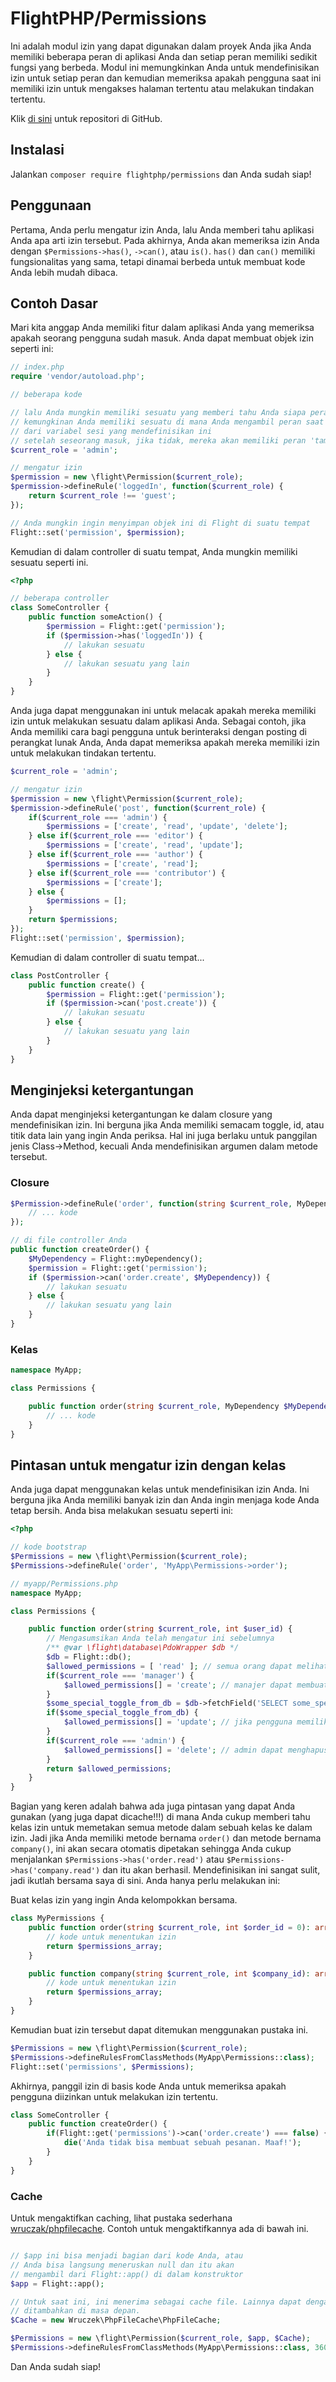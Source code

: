 # FlightPHP/Permissions

Ini adalah modul izin yang dapat digunakan dalam proyek Anda jika Anda memiliki beberapa peran di aplikasi Anda dan setiap peran memiliki sedikit fungsi yang berbeda. Modul ini memungkinkan Anda untuk mendefinisikan izin untuk setiap peran dan kemudian memeriksa apakah pengguna saat ini memiliki izin untuk mengakses halaman tertentu atau melakukan tindakan tertentu.

Klik [di sini](https://github.com/flightphp/permissions) untuk repositori di GitHub.

Instalasi
-------
Jalankan `composer require flightphp/permissions` dan Anda sudah siap!

Penggunaan
-------
Pertama, Anda perlu mengatur izin Anda, lalu Anda memberi tahu aplikasi Anda apa arti izin tersebut. Pada akhirnya, Anda akan memeriksa izin Anda dengan `$Permissions->has()`, `->can()`, atau `is()`. `has()` dan `can()` memiliki fungsionalitas yang sama, tetapi dinamai berbeda untuk membuat kode Anda lebih mudah dibaca.

## Contoh Dasar

Mari kita anggap Anda memiliki fitur dalam aplikasi Anda yang memeriksa apakah seorang pengguna sudah masuk. Anda dapat membuat objek izin seperti ini:

```php
// index.php
require 'vendor/autoload.php';

// beberapa kode

// lalu Anda mungkin memiliki sesuatu yang memberi tahu Anda siapa peran saat ini dari orang tersebut
// kemungkinan Anda memiliki sesuatu di mana Anda mengambil peran saat ini
// dari variabel sesi yang mendefinisikan ini
// setelah seseorang masuk, jika tidak, mereka akan memiliki peran 'tamu' atau 'publik'.
$current_role = 'admin';

// mengatur izin
$permission = new \flight\Permission($current_role);
$permission->defineRule('loggedIn', function($current_role) {
	return $current_role !== 'guest';
});

// Anda mungkin ingin menyimpan objek ini di Flight di suatu tempat
Flight::set('permission', $permission);
```

Kemudian di dalam controller di suatu tempat, Anda mungkin memiliki sesuatu seperti ini.

```php
<?php

// beberapa controller
class SomeController {
	public function someAction() {
		$permission = Flight::get('permission');
		if ($permission->has('loggedIn')) {
			// lakukan sesuatu
		} else {
			// lakukan sesuatu yang lain
		}
	}
}
```

Anda juga dapat menggunakan ini untuk melacak apakah mereka memiliki izin untuk melakukan sesuatu dalam aplikasi Anda.
Sebagai contoh, jika Anda memiliki cara bagi pengguna untuk berinteraksi dengan posting di perangkat lunak Anda, Anda dapat 
memeriksa apakah mereka memiliki izin untuk melakukan tindakan tertentu.

```php
$current_role = 'admin';

// mengatur izin
$permission = new \flight\Permission($current_role);
$permission->defineRule('post', function($current_role) {
	if($current_role === 'admin') {
		$permissions = ['create', 'read', 'update', 'delete'];
	} else if($current_role === 'editor') {
		$permissions = ['create', 'read', 'update'];
	} else if($current_role === 'author') {
		$permissions = ['create', 'read'];
	} else if($current_role === 'contributor') {
		$permissions = ['create'];
	} else {
		$permissions = [];
	}
	return $permissions;
});
Flight::set('permission', $permission);
```

Kemudian di dalam controller di suatu tempat...

```php
class PostController {
	public function create() {
		$permission = Flight::get('permission');
		if ($permission->can('post.create')) {
			// lakukan sesuatu
		} else {
			// lakukan sesuatu yang lain
		}
	}
}
```

## Menginjeksi ketergantungan
Anda dapat menginjeksi ketergantungan ke dalam closure yang mendefinisikan izin. Ini berguna jika Anda memiliki semacam toggle, id, atau titik data lain yang ingin Anda periksa. Hal ini juga berlaku untuk panggilan jenis Class->Method, kecuali Anda mendefinisikan argumen dalam metode tersebut.

### Closure

```php
$Permission->defineRule('order', function(string $current_role, MyDependency $MyDependency = null) {
	// ... kode
});

// di file controller Anda
public function createOrder() {
	$MyDependency = Flight::myDependency();
	$permission = Flight::get('permission');
	if ($permission->can('order.create', $MyDependency)) {
		// lakukan sesuatu
	} else {
		// lakukan sesuatu yang lain
	}
}
```

### Kelas

```php
namespace MyApp;

class Permissions {

	public function order(string $current_role, MyDependency $MyDependency = null) {
		// ... kode
	}
}
```

## Pintasan untuk mengatur izin dengan kelas
Anda juga dapat menggunakan kelas untuk mendefinisikan izin Anda. Ini berguna jika Anda memiliki banyak izin dan Anda ingin menjaga kode Anda tetap bersih. Anda bisa melakukan sesuatu seperti ini:
```php
<?php

// kode bootstrap
$Permissions = new \flight\Permission($current_role);
$Permissions->defineRule('order', 'MyApp\Permissions->order');

// myapp/Permissions.php
namespace MyApp;

class Permissions {

	public function order(string $current_role, int $user_id) {
		// Mengasumsikan Anda telah mengatur ini sebelumnya
		/** @var \flight\database\PdoWrapper $db */
		$db = Flight::db();
		$allowed_permissions = [ 'read' ]; // semua orang dapat melihat sebuah pesanan
		if($current_role === 'manager') {
			$allowed_permissions[] = 'create'; // manajer dapat membuat pesanan
		}
		$some_special_toggle_from_db = $db->fetchField('SELECT some_special_toggle FROM settings WHERE id = ?', [ $user_id ]);
		if($some_special_toggle_from_db) {
			$allowed_permissions[] = 'update'; // jika pengguna memiliki toggle khusus, mereka dapat memperbarui pesanan
		}
		if($current_role === 'admin') {
			$allowed_permissions[] = 'delete'; // admin dapat menghapus pesanan
		}
		return $allowed_permissions;
	}
}
```
Bagian yang keren adalah bahwa ada juga pintasan yang dapat Anda gunakan (yang juga dapat dicache!!!) di mana Anda cukup memberi tahu kelas izin untuk memetakan semua metode dalam sebuah kelas ke dalam izin. Jadi jika Anda memiliki metode bernama `order()` dan metode bernama `company()`, ini akan secara otomatis dipetakan sehingga Anda cukup menjalankan `$Permissions->has('order.read')` atau `$Permissions->has('company.read')` dan itu akan berhasil. Mendefinisikan ini sangat sulit, jadi ikutlah bersama saya di sini. Anda hanya perlu melakukan ini:

Buat kelas izin yang ingin Anda kelompokkan bersama.
```php
class MyPermissions {
	public function order(string $current_role, int $order_id = 0): array {
		// kode untuk menentukan izin
		return $permissions_array;
	}

	public function company(string $current_role, int $company_id): array {
		// kode untuk menentukan izin
		return $permissions_array;
	}
}
```

Kemudian buat izin tersebut dapat ditemukan menggunakan pustaka ini.

```php
$Permissions = new \flight\Permission($current_role);
$Permissions->defineRulesFromClassMethods(MyApp\Permissions::class);
Flight::set('permissions', $Permissions);
```

Akhirnya, panggil izin di basis kode Anda untuk memeriksa apakah pengguna diizinkan untuk melakukan izin tertentu.

```php
class SomeController {
	public function createOrder() {
		if(Flight::get('permissions')->can('order.create') === false) {
			die('Anda tidak bisa membuat sebuah pesanan. Maaf!');
		}
	}
}
```

### Cache

Untuk mengaktifkan caching, lihat pustaka sederhana [wruczak/phpfilecache](https://docs.flightphp.com/awesome-plugins/php-file-cache). Contoh untuk mengaktifkannya ada di bawah ini.
```php

// $app ini bisa menjadi bagian dari kode Anda, atau
// Anda bisa langsung meneruskan null dan itu akan
// mengambil dari Flight::app() di dalam konstruktor
$app = Flight::app();

// Untuk saat ini, ini menerima sebagai cache file. Lainnya dapat dengan mudah
// ditambahkan di masa depan. 
$Cache = new Wruczek\PhpFileCache\PhpFileCache;

$Permissions = new \flight\Permission($current_role, $app, $Cache);
$Permissions->defineRulesFromClassMethods(MyApp\Permissions::class, 3600); // 3600 adalah berapa detik untuk menyimpan cache ini. Biarkan ini kosong untuk tidak menggunakan caching
```

Dan Anda sudah siap!